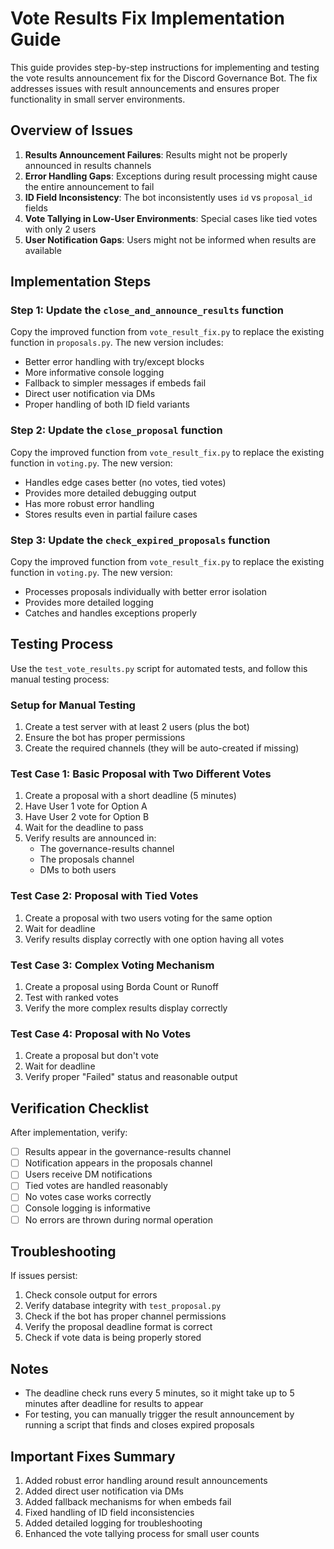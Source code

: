 # Vote Results Fix Implementation Guide

This guide provides step-by-step instructions for implementing and testing the vote results announcement fix for the Discord Governance Bot. The fix addresses issues with result announcements and ensures proper functionality in small server environments.

## Overview of Issues

1. **Results Announcement Failures**: Results might not be properly announced in results channels
2. **Error Handling Gaps**: Exceptions during result processing might cause the entire announcement to fail
3. **ID Field Inconsistency**: The bot inconsistently uses `id` vs `proposal_id` fields
4. **Vote Tallying in Low-User Environments**: Special cases like tied votes with only 2 users
5. **User Notification Gaps**: Users might not be informed when results are available

## Implementation Steps

### Step 1: Update the `close_and_announce_results` function

Copy the improved function from `vote_result_fix.py` to replace the existing function in `proposals.py`. The new version includes:

- Better error handling with try/except blocks
- More informative console logging
- Fallback to simpler messages if embeds fail
- Direct user notification via DMs
- Proper handling of both ID field variants

### Step 2: Update the `close_proposal` function

Copy the improved function from `vote_result_fix.py` to replace the existing function in `voting.py`. The new version:

- Handles edge cases better (no votes, tied votes)
- Provides more detailed debugging output
- Has more robust error handling
- Stores results even in partial failure cases

### Step 3: Update the `check_expired_proposals` function

Copy the improved function from `vote_result_fix.py` to replace the existing function in `voting.py`. The new version:

- Processes proposals individually with better error isolation
- Provides more detailed logging
- Catches and handles exceptions properly

## Testing Process

Use the `test_vote_results.py` script for automated tests, and follow this manual testing process:

### Setup for Manual Testing

1. Create a test server with at least 2 users (plus the bot)
2. Ensure the bot has proper permissions
3. Create the required channels (they will be auto-created if missing)

### Test Case 1: Basic Proposal with Two Different Votes

1. Create a proposal with a short deadline (5 minutes)
2. Have User 1 vote for Option A
3. Have User 2 vote for Option B
4. Wait for the deadline to pass
5. Verify results are announced in:
   - The governance-results channel
   - The proposals channel
   - DMs to both users

### Test Case 2: Proposal with Tied Votes

1. Create a proposal with two users voting for the same option
2. Wait for deadline
3. Verify results display correctly with one option having all votes

### Test Case 3: Complex Voting Mechanism

1. Create a proposal using Borda Count or Runoff
2. Test with ranked votes
3. Verify the more complex results display correctly

### Test Case 4: Proposal with No Votes

1. Create a proposal but don't vote
2. Wait for deadline
3. Verify proper "Failed" status and reasonable output

## Verification Checklist

After implementation, verify:

- [ ] Results appear in the governance-results channel
- [ ] Notification appears in the proposals channel
- [ ] Users receive DM notifications
- [ ] Tied votes are handled reasonably
- [ ] No votes case works correctly
- [ ] Console logging is informative
- [ ] No errors are thrown during normal operation

## Troubleshooting

If issues persist:

1. Check console output for errors
2. Verify database integrity with `test_proposal.py`
3. Check if the bot has proper channel permissions
4. Verify the proposal deadline format is correct
5. Check if vote data is being properly stored

## Notes

- The deadline check runs every 5 minutes, so it might take up to 5 minutes after deadline for results to appear
- For testing, you can manually trigger the result announcement by running a script that finds and closes expired proposals

## Important Fixes Summary

1. Added robust error handling around result announcements
2. Added direct user notification via DMs 
3. Added fallback mechanisms for when embeds fail
4. Fixed handling of ID field inconsistencies
5. Added detailed logging for troubleshooting
6. Enhanced the vote tallying process for small user counts